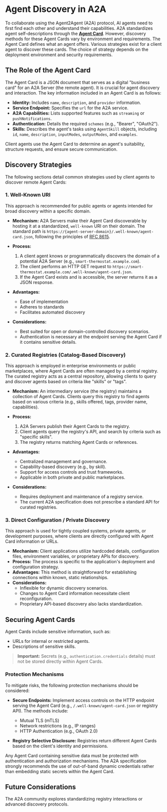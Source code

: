 # Agent Discovery in A2A

To collaborate using the Agent2Agent (A2A) protocol, AI agents need to first find each other and understand their capabilities. A2A standardizes agent self-descriptions through the **[Agent Card](../specification.md#5-agent-discovery-the-agent-card)**. However, discovery methods for these Agent Cards vary by environment and requirements. The Agent Card defines what an agent offers. Various strategies exist for a client agent to discover these cards. The choice of strategy depends on the deployment environment and security requirements.

## The Role of the Agent Card

The Agent Card is a JSON document that serves as a digital "business card" for an A2A Server (the remote agent). It is crucial for agent discovery and interaction. The key information included in an Agent Card is as follows:

- **Identity:** Includes `name`, `description`, and `provider` information.
- **Service Endpoint:** Specifies the `url` for the A2A service.
- **A2A Capabilities:** Lists supported features such as `streaming` or `pushNotifications`.
- **Authentication:** Details the required `schemes` (e.g., "Bearer", "OAuth2").
- **Skills:** Describes the agent's tasks using `AgentSkill` objects, including `id`, `name`, `description`, `inputModes`, `outputModes`, and `examples`.

Client agents use the Agent Card to determine an agent's suitability, structure requests, and ensure secure communication.

## Discovery Strategies

The following sections detail common strategies used by client agents to discover remote Agent Cards:

### 1. Well-Known URI

This approach is recommended for public agents or agents intended for broad discovery within a specific domain.

- **Mechanism:** A2A Servers make their Agent Card discoverable by hosting it at a standardized, `well-known` URI on their domain. The standard path is `https://{agent-server-domain}/.well-known/agent-card.json`, following the principles of [RFC 8615](https://datatracker.ietf.org/doc/html/rfc8615).

- **Process:**
    1. A client agent knows or programmatically discovers the domain of a potential A2A Server (e.g., `smart-thermostat.example.com`).
    2. The client performs an HTTP GET request to `https://smart-thermostat.example.com/.well-known/agent-card.json`.
    3. If the Agent Card exists and is accessible, the server returns it as a JSON response.

- **Advantages:**
    - Ease of implementation
    - Adheres to standards
    - Facilitates automated discovery

- **Considerations:**
    - Best suited for open or domain-controlled discovery scenarios.
    - Authentication is necessary at the endpoint serving the Agent Card if it contains sensitive details.

### 2. Curated Registries (Catalog-Based Discovery)

This approach is employed in enterprise environments or public marketplaces, where Agent Cards are often managed by a central registry. The curated registry acts as a central repository, allowing clients to query and discover agents based on criteria like "skills" or "tags".

- **Mechanism:** An intermediary service (the registry) maintains a collection of Agent Cards. Clients query this registry to find agents based on various criteria (e.g., skills offered, tags, provider name, capabilities).

- **Process:**
    1. A2A Servers publish their Agent Cards to the registry.
    2. Client agents query the registry's API, and search by criteria such as "specific skills".
    3. The registry returns matching Agent Cards or references.

- **Advantages:**
    - Centralized management and governance.
    - Capability-based discovery (e.g., by skill).
    - Support for access controls and trust frameworks.
    - Applicable in both private and public marketplaces.
- **Considerations:**
    - Requires deployment and maintenance of a registry service.
    - The current A2A specification does not prescribe a standard API for curated registries.

### 3. Direct Configuration / Private Discovery

This approach is used for tightly coupled systems, private agents, or development purposes, where clients are directly configured with Agent Card information or URLs.

- **Mechanism:** Client applications utilize hardcoded details, configuration files, environment variables, or proprietary APIs for discovery.
- **Process:** The process is specific to the application's deployment and configuration strategy.
- **Advantages:** This method is straightforward for establishing connections within known, static relationships.
- **Considerations:**
    - Inflexible for dynamic discovery scenarios.
    - Changes to Agent Card information necessitate client reconfiguration.
    - Proprietary API-based discovery also lacks standardization.

## Securing Agent Cards

Agent Cards include sensitive information, such as:

- URLs for internal or restricted agents.
- Descriptions of sensitive skills.

> **Important:** Secrets (e.g., `authentication.credentials` details) must not be stored directly within Agent Cards.

### Protection Mechanisms

To mitigate risks, the following protection mechanisms should be considered:

- **Secure Endpoints:** Implement access controls on the HTTP endpoint serving the Agent Card (e.g., `/.well-known/agent-card.json` or registry API). The methods include:
    - Mutual TLS (mTLS)
    - Network restrictions (e.g., IP ranges)
    - HTTP Authentication (e.g., OAuth 2.0)

- **Registry Selective Disclosure:** Registries return different Agent Cards based on the client's identity and permissions.

Any Agent Card containing sensitive data must be protected with authentication and authorization mechanisms. The A2A specification strongly recommends the use of out-of-band dynamic credentials rather than embedding static secrets within the Agent Card.

## Future Considerations

The A2A community explores standardizing registry interactions or advanced discovery protocols.
